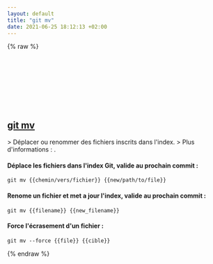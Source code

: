 ```yaml
---
layout: default
title: "git mv"
date: 2021-06-25 18:12:13 +02:00
---
```

{% raw %}
<h2 id="git-mv">
  <a href="/fr/common/git-mv.html">git mv</a> <a href="#git-mv"><svg class="icon">
    <use href="/assets/images/unicode_sprite.svg#link" />
  </svg></a>
</h2>
> Déplacer ou renommer des fichiers inscrits dans l'index.
> Plus d'informations : <https://git-scm.com/docs/git-mv>.

#### Déplace les fichiers dans l'index Git, valide au prochain commit :
```shell
git mv {{chemin/vers/fichier}} {{new/path/to/file}}
```
#### Renome un fichier et met a jour l'index, valide au prochain commit :
```shell
git mv {{filename}} {{new_filename}}
```
#### Force l'écrasement d'un fichier :
```shell
git mv --force {{file}} {{cible}}
```
{% endraw %}